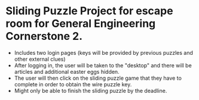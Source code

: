 # Sliding Puzzle Project for escape room for General Engineering Cornerstone 2.

- Includes two login pages (keys will be provided by previous puzzles and other external clues)
- After logging in, the user will be taken to the "desktop" and there will be articles and additional easter eggs hidden.
- The user will then click on the sliding puzzle game that they have to complete in order to obtain the wire puzzle key.
- Might only be able to finish the sliding puzzle by the deadline.

